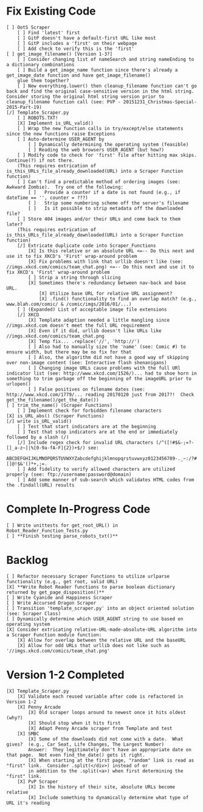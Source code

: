 # Fix Existing Code #
    [ ] OotS Scraper
        [ ] Find 'latest' first 
        [ ] GitP doesn't have a default-first URL like most
        [ ] GitP includes a 'first' on their webpage
        [ ] Add check to verify this is the 'first'
    [ ] get_image_filename() [Version 1-3?]
        [ ] Consider changing list of nameSearch and string nameEnding to a dictionary combinations
        [ ] Build a get_image_name function since there's already a get_image_date function and have get_image_filename()
        glue them together?
        [ ] New everything.lower() then cleanup_filename function can't go back and find the original case-sensitive version in the html string.  Consider storing the original html string version prior to cleanup_filename function call (see: PVP - 20151231_Christmas-Special-2015-Part-19)
    [/] Template_Scraper.py
        [ ] ROBOTS.TXT!
        [X] Implement is_URL_valid()
        [ ] Wrap the new function calls in try/except/else statements since the new functions raise Exceptions
        [ ] Auto-determine USER_AGENT by
            [ ] Dynamically determining the operating system (feasible)
            [ ] Reading the web browsers USER_AGENT (but how?)
        [ ] Modify code to check for 'first' file after hitting max skips.  Continue(?) if not there. 
        (This requires extrication of is_this_URLs_file_already_downloaded(URL) into a Scraper Function function)
        [ ] Can't find a predictable method of ordering images (see: Awkward Zombie).  Try one of the following:
            [ ]   Provide a counter if a date is not found (e.g., if dateTime == '', counter = ???)
            [ ]   Strip some numbering scheme off the server's filename
            [ ]   Is it possible to strip metadata off the downloaded file?
        [ ] Store 404 images and/or their URLs and come back to them later?
        (This requires extrication of is_this_URLs_file_already_downloaded(URL) into a Scraper Function function)
        [/] Extricate duplicate code into Scraper_Functions
            [X] Is this relative or an absolute URL <=-- Do this next and use it to fix XKCD's 'First' wrap-around problem
            [X] Fix problems with link that urllib doesn't like (see: //imgs.xkcd.com/comics/team_chat.png) <=-- Do this next and use it to fix XKCD's 'First' wrap-around problem
            [ ] Strip a string through slicing
            [X] Sometimes there's redundancy between nav-back and base URL.
                [X] Utilize base URL for relative URL assignment?
                [X] .find() functionality to find an overlap match? (e.g., www.blah.com/comic/ & /comic/imgs/2016/01/...)
        [ ] (Expanded) List of acceptable image file extensions
        [/] XKCD
            [X] Template adaption needed a little mangling since //imgs.xkcd.com doesn't meet the full URL requirement
            [X] Even if it did, urllib doesn't like URLs like //imgs.xkcd.com/comics/team_chat.png
            [X] Temp fix... .replace('//', 'http://')
            [ ] Also had to manually size the 'name' (see: Comic #) to ensure width, but there may be no fix for that
            [ ] Also, the algorithm did not have a good way of skipping over non-image content (see: Interactive flash shenanigans)
            [ ] Changing image URLs cause problems with the full URl indicator list (see: http://www.xkcd.com/1526/)... had to shoe horn in something to trim garbage off the beginning of the imageURL prior to urlopen()
            [ ] False positives on filename dates (see: http://www.xkcd.com/1779/... reading 20170120 just from 2017?!  Check get_the_filename()/get_the_date())
    [ ] trim_the_name() (Scraper Functions)
        [ ] Implement check for forbidden filename characters
    [X] is_URL_abs() (Scraper Functions)
    [/] write is_URL_valid()
        [ ] Test that start indicators are at the beginning
        [ ] Test that stop indicators are at the end or immediately followed by a slash (/)
        [/] Include regex check for invalid URL characters (/^([!#$&-;=?-[]_a-z~]|%[0-9a-fA-F]{2})+$/) see:
            ABCDEFGHIJKLMNOPQRSTUVWXYZabcdefghijklmnopqrstuvwxyz0123456789-._~:/?#[]@!$&'()*+,;=.
        [ ] Add fidelity to verify allowed characters are utilized properly (see: ftp://username:password@domain)
        [ ] Add some manner of sub-search which validates HTML codes from the .findall(URL) results

# Complete In-Progress Code #
    [ ] Write unittests for get_root_URL() in Robot_Reader_Function_Tests.py
    [ ] **Finish testing parse_robots_txt()**

# Backlog #
    [ ] Refactor necessary Scraper Functions to utilize urlparse functionality (e.g., get root, valid URL)
    [X] **Write Robot Reader functions to parse boolean dictionary returned by get_page_disposition()**
    [ ] Write Cyanide and Happiness Scraper
    [ ] Write Accursed Dragon Scraper
    [ ] Transition 'template_scraper.py' into an object oriented solution (see: Scraper Class)
    [ ] Dynamically determine which USER_AGENT string to use based on operating system
    [X] Consider extricating relative-URL-made-absolute-URL algorithm into a Scraper Function module function:
        [X] Allow for overlap between the relative URL and the baseURL
        [X] Allow for odd URLs that urllib does not like such as '//imgs.xkcd.com/comics/team_chat.png'

# Version 1-2 Completed
    [X] Template_Scraper.py
        [X] Validate each reused variable after code is refactored in Version 1-2
        [X] Penny Arcade
            [X] Old scraper loops around to newest once it hits oldest (why?)
            [X] Should stop when it hits first
            [X] Adapt Penny Arcade scraper from Template and test
        [X] SMBC
            [X] Some of the downloads did not come with a date.  What gives?  (e.g., Car Seat, Life Changes, The Largest Number)
            Answer:  They legitimately don't have an appropriate date on that page.  Not even find_the_date() gets it right.
            [X] When starting at the first page, "random" link is read as "first" link.  Consider .split(</div>) instead of or
            in addition to the .split(<a>) when first determining the "first" link.
        [X] PvP Scraper
            [X] In the history of their site, absolute URLs become relative
            [X] Include something to dynamically determine what type of URL it's reading
